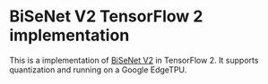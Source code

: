 # BiSeNet V2 TensorFlow 2 implementation

This is a implementation of [BiSeNet V2](https://arxiv.org/pdf/2004.02147.pdf) in TensorFlow 2. It supports quantization and running on a Google EdgeTPU.

